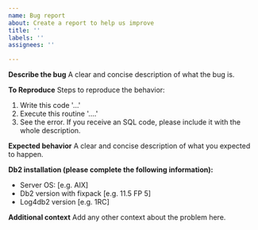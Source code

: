 ```yaml
---
name: Bug report
about: Create a report to help us improve
title: ''
labels: ''
assignees: ''

---
```


**Describe the bug**
A clear and concise description of what the bug is.

**To Reproduce**
Steps to reproduce the behavior:
1. Write this code '...'
2. Execute this routine '....'
3. See the error. If you receive an SQL code, please include it with the whole description.

**Expected behavior**
A clear and concise description of what you expected to happen.

**Db2 installation (please complete the following information):**
 - Server OS: [e.g. AIX]
 - Db2 version with fixpack [e.g. 11.5 FP 5]
 - Log4db2 version [e.g. 1RC]

**Additional context**
Add any other context about the problem here.

